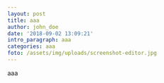 ```yaml
---
layout: post
title: aaa
author: john_doe
date: '2018-09-02 13:09:21'
intro_paragraph: aaa
categories: aaa
foto: /assets/img/uploads/screenshot-editor.jpg
---
```

aaa
